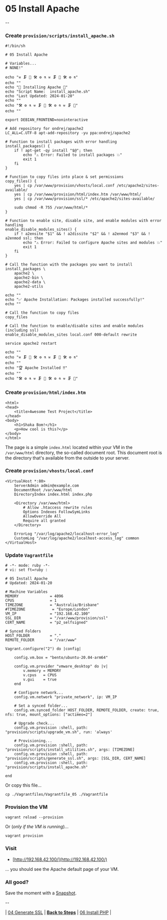 # 05 Install Apache

--

### Create `provision/scripts/install_apache.sh`

```
#!/bin/sh

# 05 Install Apache

# Variables...
# NONE!"

echo "⚒️ 🗜 🔭 🛠️ ⚙️ ⚗️ ⚒️ 🗜 🔭 🛠️ ⚙️ ⚗️"
echo ""
echo "🚀 Installing Apache 🚀"
echo "Script Name:  install_apache.sh"
echo "Last Updated: 2024-01-20"
echo ""
echo "🛠️ ⚙️ ⚗️ ⚒️ 🗜 🔭 🛠️ ⚙️ ⚗️ ⚒️ 🗜 🔭"
echo ""

export DEBIAN_FRONTEND=noninteractive

# Add repository for ondrej/apache2
LC_ALL=C.UTF-8 apt-add-repository -yu ppa:ondrej/apache2

# Function to install packages with error handling
install_packages() {
	if ! apt-get -qy install "$@"; then
		echo "⚠️ Error: Failed to install packages 💥"
		exit 1
	fi
}

# Function to copy files into place & set permissions
copy_files() {
	yes | cp /var/www/provision/vhosts/local.conf /etc/apache2/sites-available/
	yes | cp /var/www/provision/html/index.htm /var/www/html/
	yes | cp /var/www/provision/ssl/* /etc/apache2/sites-available/

	sudo chmod -R 755 /var/www/html/*
}

# Function to enable site, disable site, and enable modules with error handling
enable_disable_modules_sites() {
	if ! a2ensite "$1" && ! a2dissite "$2" && ! a2enmod "$3" && ! a2enmod ssl; then
		echo "⚠️ Error: Failed to configure Apache sites and modules 💥"
		exit 1
	fi
}

# Call the function with the packages you want to install
install_packages \
	apache2 \
	apache2-bin \
	apache2-data \
	apache2-utils

echo ""
echo "✅ Apache Installation: Packages installed successfully!"
echo ""

# Call the function to copy files
copy_files

# Call the function to enable/disable sites and enable modules (including ssl)
enable_disable_modules_sites local.conf 000-default rewrite

service apache2 restart

echo ""
echo "⚒️ 🗜 🔭 🛠️ ⚙️ ⚗️ ⚒️ 🗜 🔭 🛠️ ⚙️ ⚗️"
echo ""
echo "🏆 Apache Installed ‼️"
echo ""
echo "🛠️ ⚙️ ⚗️ ⚒️ 🗜 🔭 🛠️ ⚙️ ⚗️ ⚒️ 🗜 🔭"
```

### Create `provision/html/index.htm`

```
<html>
<head>
	<title>Awesome Test Project</title>
</head>
<body>
	<h1>Shaka Bom!</h1>
	<p>How cool is this?</p>
</body>
</html>
```

The page is a simple `index.html` located within your VM in the `/var/www/html` directory, the so-called document root. This document root is the directory that's available from the outside to your server.

### Create `provision/vhosts/local.conf`

```
<VirtualHost *:80>
	ServerAdmin admin@example.com
	DocumentRoot /var/www/html
	DirectoryIndex index.html index.php

	<Directory /var/www/html>
		# Allow .htaccess rewrite rules
		Options Indexes FollowSymLinks
		AllowOverride All
		Require all granted
	</Directory>

	ErrorLog "/var/log/apache2/localhost-error_log"
	CustomLog "/var/log/apache2/localhost-access_log" common
</VirtualHost>
```

### Update `Vagrantfile`

```
# -*- mode: ruby -*-
# vi: set ft=ruby :

# 05 Install Apache
# Updated: 2024-01-20

# Machine Variables
MEMORY              = 4096
CPUS                = 1
TIMEZONE            = "Australia/Brisbane"
#TIMEZONE            = "Europe/London"
VM_IP               = "192.168.42.100"
SSL_DIR             = "/var/www/provision/ssl"
CERT_NAME           = "p2_selfsigned"

# Synced Folders
HOST_FOLDER         = "."
REMOTE_FOLDER       = "/var/www"

Vagrant.configure("2") do |config|

	config.vm.box = "bento/ubuntu-20.04-arm64"

	config.vm.provider "vmware_desktop" do |v|
		v.memory = MEMORY
		v.cpus   = CPUS
		v.gui    = true
	end

	# Configure network...
	config.vm.network "private_network", ip: VM_IP

	# Set a synced folder...
	config.vm.synced_folder HOST_FOLDER, REMOTE_FOLDER, create: true, nfs: true, mount_options: ["actimeo=2"]

	# Upgrade check...
	config.vm.provision :shell, path: "provision/scripts/upgrade_vm.sh", run: 'always'

	# Provisioning...
	config.vm.provision :shell, path: "provision/scripts/install_utilities.sh", args: [TIMEZONE]
	config.vm.provision :shell, path: "provision/scripts/generate_ssl.sh", args: [SSL_DIR, CERT_NAME]
	config.vm.provision :shell, path: "provision/scripts/install_apache.sh"

end
```

Or copy this file...

```
cp ./Vagrantfiles/Vagrantfile_05 ./Vagrantfile
```

### Provision the VM

```
vagrant reload --provision
```

Or (*only if the VM is running*)...

```
vagrant provision
```

### Visit

* [http://192.168.42.100/](http://192.168.42.100/)

... you should see the Apache default page of your VM.


### All good?

Save the moment with a [Snapshot](./Snapshots.md).

--

| [04 Generate SSL](./04_Generate_SSL.md)
| [**Back to Steps**](../README.md)
| [06 Install PHP](./06_Install_PHP.md)
|
